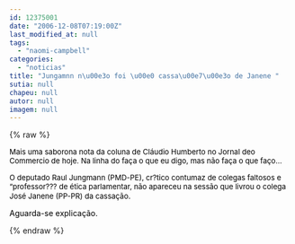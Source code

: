 ```yaml
---
id: 12375001
date: "2006-12-08T07:19:00Z"
last_modified_at: null
tags:
  - "naomi-campbell"
categories:
  - "noticias"
title: "Jungamnn n\u00e3o foi \u00e0 cassa\u00e7\u00e3o de Janene "
sutia: null
chapeu: null
autor: null
imagem: null
---
```

{% raw %}
<p><P><SPAN style=\"FONT-SIZE: 9pt; FONT-FAMILY: Verdana\"><FONT color=black><FONT size=2>Mais uma saborona nota da coluna de Cláudio Humberto no Jornal deo Commercio de hoje. Na linha do faça o que eu digo, mas não faça o que faço...</FONT></FONT></SPAN></P></p>
<p><P><SPAN style=\"FONT-SIZE: 9pt; FONT-FAMILY: Verdana\"><FONT color=black><FONT size=2>O deputado Raul Jungmann (PMD-PE), cr?tico contumaz de colegas faltosos e “professor??? de ética parlamentar, não apareceu na sessão que livrou o colega José Janene (PP-PR) da cassação</FONT>.</FONT></SPAN></P></p>
<p><P><SPAN style=\"FONT-SIZE: 9pt; FONT-FAMILY: Verdana\"><FONT color=black>Aguarda-se explicação.</FONT></SPAN></P> </p>
{% endraw %}